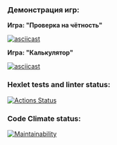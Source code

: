 ### Демонстрация игр:

**Игра: "Проверка на чётность"**

[![asciicast](https://asciinema.org/a/596266.svg)](https://asciinema.org/a/596266)

**Игра: "Калькулятор"**

[![asciicast](https://asciinema.org/a/596269.svg)](https://asciinema.org/a/596269)

### Hexlet tests and linter status:
[![Actions Status](https://github.com/SplitCode/frontend-project-44/workflows/hexlet-check/badge.svg)](https://github.com/SplitCode/frontend-project-44/actions)


### Code Climate status:
[![Maintainability](https://api.codeclimate.com/v1/badges/7100a849acd80128749f/maintainability)](https://codeclimate.com/github/SplitCode/frontend-project-44/maintainability)

